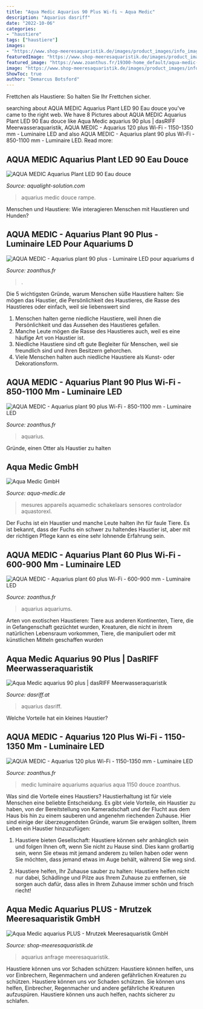 ```yaml
---
title: "Aqua Medic Aquarius 90 Plus Wi-fi ~ Aqua Medic"
description: "Aquarius dasriff"
date: "2022-10-06"
categories:
- "haustiere"
tags: ["haustiere"]
images:
- "https://www.shop-meeresaquaristik.de/images/product_images/info_images/26799_1.jpg"
featuredImage: "https://www.shop-meeresaquaristik.de/images/product_images/info_images/26799_1.jpg"
featured_image: "https://www.zoanthus.fr/19300-home_default/aqua-medic-aquarius-plant-60-plus-wi-fi-600-900-mm-luminaire-led-pour-aquariums-d-eau-douce.jpg"
image: "https://www.shop-meeresaquaristik.de/images/product_images/info_images/26799_1.jpg"
ShowToc: true
author: "Demarcus Botsford"
---
```



Frettchen als Haustiere: So halten Sie Ihr Frettchen sicher.

	

		
searching about AQUA MEDIC Aquarius Plant LED 90 Eau douce you've came to the right web. We have 8 Pictures about AQUA MEDIC Aquarius Plant LED 90 Eau douce like Aqua Medic aquarius 90 plus | dasRIFF Meerwasseraquaristik, AQUA MEDIC - Aquarius 120 plus Wi-Fi - 1150-1350 mm - Luminaire LED and also AQUA MEDIC - Aquarius plant 90 plus Wi-Fi - 850-1100 mm - Luminaire LED. Read more:
		
    
## AQUA MEDIC Aquarius Plant LED 90 Eau Douce

<img loading=lazy src="http://aqualight-solution.com/23041-thickbox/aqua-medic-aquarius-plant-90-rampe-led-pour-aquarium-eau-douce.jpg" onerror="this.onerror=null;this.src='https://tse4.mm.bing.net/th?id=OIP.ErkPQAmEvwhHqyhv53ePxQHaHa&amp;pid=15.1';" alt="AQUA MEDIC Aquarius Plant LED 90 Eau douce">

_Source: aqualight-solution.com_

>aquarius medic douce rampe. 

	

Menschen und Haustiere: Wie interagieren Menschen mit Haustieren und Hunden?

    
## AQUA MEDIC - Aquarius Plant 90 Plus - Luminaire LED Pour Aquariums D

<img loading=lazy src="https://www.zoanthus.fr/17361-large_default/aqua-medic-aquarius-plant-90-plus-luminaire-led-pour-aquariums-d-eau-douce-avec-controle-par-application.jpg" onerror="this.onerror=null;this.src='https://tse1.mm.bing.net/th?id=OIP.AqCHozg7j0fTVxLTlbGuawHaJo&amp;pid=15.1';" alt="AQUA MEDIC - Aquarius plant 90 plus - Luminaire LED pour aquariums d">

_Source: zoanthus.fr_

>. 

	

Die 5 wichtigsten Gründe, warum Menschen süße Haustiere halten: Sie mögen das Haustier, die Persönlichkeit des Haustieres, die Rasse des Haustieres oder einfach, weil sie liebenswert sind
1. Menschen halten gerne niedliche Haustiere, weil ihnen die Persönlichkeit und das Aussehen des Haustieres gefallen.
2. Manche Leute mögen die Rasse des Haustieres auch, weil es eine häufige Art von Haustier ist.
3. Niedliche Haustiere sind oft gute Begleiter für Menschen, weil sie freundlich sind und ihren Besitzern gehorchen.
4. Viele Menschen halten auch niedliche Haustiere als Kunst- oder Dekorationsform.

    
## AQUA MEDIC - Aquarius Plant 90 Plus Wi-Fi - 850-1100 Mm - Luminaire LED

<img loading=lazy src="https://www.zoanthus.fr/19306-large_default/aqua-medic-aquarius-plant-90-plus-wi-fi-850-1100-mm-luminaire-led-pour-aquariums-d-eau-douce.jpg" onerror="this.onerror=null;this.src='https://tse4.mm.bing.net/th?id=OIP.BOv82mLzuA8FA52cWvdbiQHaJo&amp;pid=15.1';" alt="AQUA MEDIC - Aquarius plant 90 plus Wi-Fi - 850-1100 mm - Luminaire LED">

_Source: zoanthus.fr_

>aquarius. 

	

Gründe, einen Otter als Haustier zu halten

    
## Aqua Medic GmbH

<img loading=lazy src="https://www.aqua-medic.de/images/products/aquaniveau_14942535330_270x270.png" onerror="this.onerror=null;this.src='https://tse1.mm.bing.net/th?id=OIP.Ax9VI1ihZ2HFKVjXTjLblAAAAA&amp;pid=15.1';" alt="Aqua Medic GmbH">

_Source: aqua-medic.de_

>mesures appareils aquamedic schakelaars sensores controlador aquastorexl. 

	

Der Fuchs ist ein Haustier und manche Leute halten ihn für faule Tiere. Es ist bekannt, dass der Fuchs ein schwer zu haltendes Haustier ist, aber mit der richtigen Pflege kann es eine sehr lohnende Erfahrung sein.

    
## AQUA MEDIC - Aquarius Plant 60 Plus Wi-Fi - 600-900 Mm - Luminaire LED

<img loading=lazy src="https://www.zoanthus.fr/19300-home_default/aqua-medic-aquarius-plant-60-plus-wi-fi-600-900-mm-luminaire-led-pour-aquariums-d-eau-douce.jpg" onerror="this.onerror=null;this.src='https://tse3.mm.bing.net/th?id=OIP.qib5FAHEKLUzrISE-x7G5AHaJo&amp;pid=15.1';" alt="AQUA MEDIC - Aquarius plant 60 plus Wi-Fi - 600-900 mm - Luminaire LED">

_Source: zoanthus.fr_

>aquarius aquariums. 

	

Arten von exotischen Haustieren: Tiere aus anderen Kontinenten, Tiere, die in Gefangenschaft gezüchtet wurden, Kreaturen, die nicht in ihrem natürlichen Lebensraum vorkommen, Tiere, die manipuliert oder mit künstlichen Mitteln geschaffen wurden

    
## Aqua Medic Aquarius 90 Plus | DasRIFF Meerwasseraquaristik

<img loading=lazy src="https://dasriff.at/wp-content/uploads/2021/06/Aqua-Medic-aquarius-90-plus-800x800.jpg" onerror="this.onerror=null;this.src='https://tse2.mm.bing.net/th?id=OIP.kVFqbyLNWqT3G6PXTBagpgHaHa&amp;pid=15.1';" alt="Aqua Medic aquarius 90 plus | dasRIFF Meerwasseraquaristik">

_Source: dasriff.at_

>aquarius dasriff. 

	

Welche Vorteile hat ein kleines Haustier?

    
## AQUA MEDIC - Aquarius 120 Plus Wi-Fi - 1150-1350 Mm - Luminaire LED

<img loading=lazy src="https://www.zoanthus.fr/19230-home_default/aqua-medic-aquarius-120-plus-wi-fi-1150-1350-mm-luminaire-led-pour-aquariums-d-eau-de-mer.jpg" onerror="this.onerror=null;this.src='https://tse1.mm.bing.net/th?id=OIP.nbthWjBu91prSu_n17r3IgAAAA&amp;pid=15.1';" alt="AQUA MEDIC - Aquarius 120 plus Wi-Fi - 1150-1350 mm - Luminaire LED">

_Source: zoanthus.fr_

>medic luminaire aquariums aquarius aqua 1150 douce zoanthus. 

	

Was sind die Vorteile eines Haustiers?
Haustierhaltung ist für viele Menschen eine beliebte Entscheidung. Es gibt viele Vorteile, ein Haustier zu haben, von der Bereitstellung von Kameradschaft und der Flucht aus dem Haus bis hin zu einem sauberen und angenehm riechenden Zuhause. Hier sind einige der überzeugendsten Gründe, warum Sie erwägen sollten, Ihrem Leben ein Haustier hinzuzufügen:
1. Haustiere bieten Gesellschaft: Haustiere können sehr anhänglich sein und folgen Ihnen oft, wenn Sie nicht zu Hause sind. Dies kann großartig sein, wenn Sie etwas mit jemand anderem zu teilen haben oder wenn Sie möchten, dass jemand etwas im Auge behält, während Sie weg sind.

2. Haustiere helfen, Ihr Zuhause sauber zu halten: Haustiere helfen nicht nur dabei, Schädlinge und Pilze aus Ihrem Zuhause zu entfernen, sie sorgen auch dafür, dass alles in Ihrem Zuhause immer schön und frisch riecht!

    
## Aqua Medic Aquarius PLUS - Mrutzek Meeresaquaristik GmbH

<img loading=lazy src="https://www.shop-meeresaquaristik.de/images/product_images/info_images/26799_1.jpg" onerror="this.onerror=null;this.src='https://tse4.mm.bing.net/th?id=OIP.GD9wUme7AwahbJpSmS_JZgAAAA&amp;pid=15.1';" alt="Aqua Medic aquarius PLUS - Mrutzek Meeresaquaristik GmbH">

_Source: shop-meeresaquaristik.de_

>aquarius anfrage meeresaquaristik. 

	

Haustiere können uns vor Schaden schützen: Haustiere können helfen, uns vor Einbrechern, Regenmachern und anderen gefährlichen Kreaturen zu schützen.
Haustiere können uns vor Schaden schützen. Sie können uns helfen, Einbrecher, Regenmacher und andere gefährliche Kreaturen aufzuspüren. Haustiere können uns auch helfen, nachts sicherer zu schlafen.

